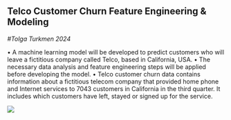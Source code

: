 ﻿## Telco Customer Churn Feature Engineering & Modeling
*#Tolga Turkmen 2024*

• A machine learning model will be developed to predict customers who will leave a fictitious company called Telco, based in California, USA.
• The necessary data analysis and feature engineering steps will be applied before developing the model.
• Telco customer churn data contains information about a fictitious telecom company that provided home phone and Internet services to 7043 customers in California in the third quarter. It includes which customers have left, stayed or signed up for the service.

![](https://images.deepai.org/glossary-terms/56e1cf81049b4825b0e256bd748b6326/machine-learning.png)
